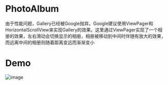 # PhotoAlbum
由于性能问题，Gallery已经被Google抛弃。Google建议使用ViewPager和HorizontalScrollView来实现Gallery的效果。这里通过ViewPager实现了一个相册的效果，左右滑动会切换显示的相册，相册被移动到中间时伴随有放大的效果，而远离中间的相册则随着距离变远而渐渐变小
# Demo
![image](http://on08mbjyn.bkt.clouddn.com/photo_album_demo-compressed.gif)


